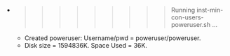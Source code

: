 * >>>>>>>>> Running inst-min-con-users-poweruser.sh ...
  * Created poweruser: Username/pwd = poweruser/poweruser.
  * Disk size = 1594836K. Space Used = 36K.
